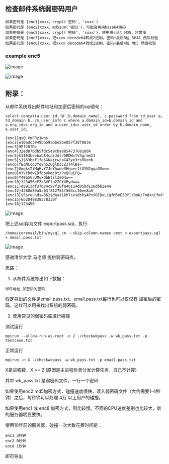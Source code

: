 

## 检查邮件系统弱密码用户

```
如果密码是 {enc1}xxxx，crypt('密码', 'xxxx')
如果密码是 {enc2}xxxx，md5sum('密码')，可能会再用base64编码
如果密码是 {enc5}xxxx，crypt('密码', 'xxxx')，使用带salt MD5，非常慢
如果密码是 {enc7}xxxx，把xxxx decode64转成2进制，密码+最后8位 SHA1 然后校验
如果密码是 {enc8}xxxx，把xxxx decode64转成2进制，密码+最后4位 MD5 然后校验
```

### example enc5
![image](https://user-images.githubusercontent.com/16593068/215650849-6ad458ba-820c-40e5-88fe-832a62cbdb2a.png)


![image](https://user-images.githubusercontent.com/16593068/212266899-1bf598db-93a8-49bf-beb7-19074177afda.png)


## 附录：

从邮件系统导出邮件地址和加密后密码的sql语句：

```
select concat(a.user_id,'@',b.domain_name), c.password from td_user a, td_domain b, cm_user_info c where a.domain_id=b.domain_id and a.org_id=c.org_id and a.user_id=c.user_id order by b.domain_name, a.user_id;
```

```
{enc1}qsQ.VmFRz1wos
{enc2}e10adc3949ba59abbe56e057f20f883e
{enc3}9Pf28fDz
{enc4}32ed87bdb5fdc5e9cba88547376818d4
{enc5}$1$63beebab$4caiJdl/5RDWvtV4grmmI1
{enc5}$1$63bef1fe$GKajrw/aG4Zye3rsRUenb.
{enc6}fEqNCco3Yq9h5ZUglD3CZJT4lBs=
{enc7}GmqksTiMqHvY7JeYhwdeSHnoer1tGYN2qqaGSw==
{enc8}m7VYbdwZDfdbykmc0t/PxBFuiFQ=
{enc9}Y49b5VrUMuxObEtsl3eD4w==
{enc10}123456eEZkSVFla2ZCYXRydw==
{enc11}d8913df37b24c97f28f840114d05bd110dbb2e44
{enc12}4280d89a5a03f812751f504cc10ee8a5
{enc13}$5$rounds=362$dna11kh7svsdbh$APv9OIDeLigfM5mE3RYlr0oH/FmdxnCfmYfeBqdm9o8
{enc15}6b2049838378330f
{enc16}123456
```
![image](https://user-images.githubusercontent.com/16593068/212266463-7688ded5-4fe2-4cd9-9d7d-71595f6489b8.png)


把上述sql存为文件 exportpass.sql，执行
```
/home/coremail/bin/mysql_cm --skip-column-names cmxt < exportpass.sql > email.pass.txt
```

![image](https://user-images.githubusercontent.com/16593068/211709925-637fe306-5b27-4ee5-9765-e1db64b11178.png)


感谢清华大学 马老师 提供弱密码库。

思路：

1. 从邮件系统导出如下数据：
```
邮件地址 加密后的密码
```
假定导出的文件是email.pass.txt。email.pass.txt每行也可以仅仅有 加密后的密码，这样可以用来找出系统的弱密码。


2. 使用常见的弱密码库进行碰撞

测试运行
```
mpirun --allow-run-as-root -n 2 ./checkwkpass -w wk_pass.txt -p testcase.txt
```

正常运行
```
mpirun -n X ./checkwkpass -w wk_pass.txt -p email.pass.txt
```
X是进程数，X >= 2 (原因是主进程负责分发计算任务，自己不计算)

其中 wk_pass.txt 是弱密码文件，一行一个密码

如果使用enc2 md5加密方式，碰撞速度很快，读入弱密码文件（大约需要1-4秒钟）之后，每秒钟可以处理 4万 以上用户的碰撞。

如果使用enc1 或 enc8 加密方式，则比较慢。不同的CPU速度差别也比较大，新的服务器明显要快。

使用10年前的服务器，碰撞一次大致花费时间是：
```
enc1 5秒钟
enc2 0秒钟
enc8 1秒钟
```


即可导出
